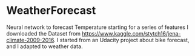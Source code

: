 # WeatherForecast
Neural network to forecast Temperature starting for a series of features
I downloaded the Dataset from https://www.kaggle.com/stytch16/jena-climate-2009-2016.
I started from an Udacity project about bike forecast, and I adapted to weather data.
